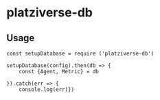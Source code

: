 # platziverse-db

## Usage

```
const setupDatabase = require ('platziverse-db')

setupDatabase(config).then(db => {
    const {Agent, Metric} = db
    
}).catch(err => { 
    console.log(err)})


```